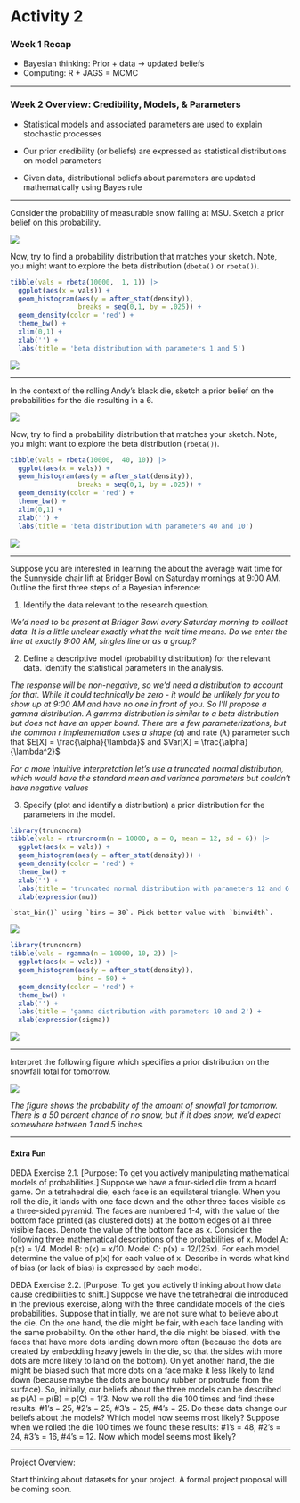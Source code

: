 # Activity 2

### Week 1 Recap

- Bayesian thinking: Prior + data -\> updated beliefs
- Computing: R + JAGS = MCMC

------------------------------------------------------------------------

### Week 2 Overview: Credibility, Models, & Parameters

- Statistical models and associated parameters are used to explain
  stochastic processes

- Our prior credibility (or beliefs) are expressed as statistical
  distributions on model parameters

- Given data, distributional beliefs about parameters are updated
  mathematically using Bayes rule

------------------------------------------------------------------------

Consider the probability of measurable snow falling at MSU. Sketch a
prior belief on this probability.

![](Activity2_key_files/figure-commonmark/unnamed-chunk-1-1.png)

Now, try to find a probability distribution that matches your sketch.
Note, you might want to explore the beta distribution (`dbeta()` or
`rbeta()`).

``` r
tibble(vals = rbeta(10000,  1, 1)) |>
  ggplot(aes(x = vals)) + 
  geom_histogram(aes(y = after_stat(density)),
                 breaks = seq(0,1, by = .025)) +
  geom_density(color = 'red') +
  theme_bw() +
  xlim(0,1) +
  xlab('') + 
  labs(title = 'beta distribution with parameters 1 and 5')
```

![](Activity2_key_files/figure-commonmark/unnamed-chunk-2-1.png)

------------------------------------------------------------------------

In the context of the rolling Andy’s black die, sketch a prior belief on
the probabilities for the die resulting in a 6.

![](Activity2_key_files/figure-commonmark/unnamed-chunk-3-1.png)

Now, try to find a probability distribution that matches your sketch.
Note, you might want to explore the beta distribution (`rbeta()`).

``` r
tibble(vals = rbeta(10000,  40, 10)) |>
  ggplot(aes(x = vals)) + 
  geom_histogram(aes(y = after_stat(density)),
                 breaks = seq(0,1, by = .025)) +
  geom_density(color = 'red') +
  theme_bw() +
  xlim(0,1) +
  xlab('') + 
  labs(title = 'beta distribution with parameters 40 and 10')
```

![](Activity2_key_files/figure-commonmark/unnamed-chunk-4-1.png)

------------------------------------------------------------------------

Suppose you are interested in learning the about the average wait time
for the Sunnyside chair lift at Bridger Bowl on Saturday mornings at
9:00 AM. Outline the first three steps of a Bayesian inference:

1.  Identify the data relevant to the research question.

*We’d need to be present at Bridger Bowl every Saturday morning to
colllect data. It is a little unclear exactly what the wait time means.
Do we enter the line at exactly 9:00 AM, singles line or as a group?*

2.  Define a descriptive model (probability distribution) for the
    relevant data. Identify the statistical parameters in the analysis.

*The response will be non-negative, so we’d need a distribution to
account for that. While it could technically be zero - it would be
unlikely for you to show up at 9:00 AM and have no one in front of you.
So I’ll propose a gamma distribution. A gamma distribution is similar to
a beta distribution but does not have an upper bound. There are a few
parameterizations, but the common r implementation uses a shape
(*$\alpha$) and rate ($\lambda$) parameter such that
$E[X] = \frac{\alpha}{\lambda}$ and $Var[X] = \frac{\alpha}{\lambda^2}$

*For a more intuitive interpretation let’s use a truncated normal
distribution, which would have the standard mean and variance parameters
but couldn’t have negative values*

3.  Specify (plot and identify a distribution) a prior distribution for
    the parameters in the model.

``` r
library(truncnorm)
tibble(vals = rtruncnorm(n = 10000, a = 0, mean = 12, sd = 6)) |>
  ggplot(aes(x = vals)) + 
  geom_histogram(aes(y = after_stat(density))) +
  geom_density(color = 'red') +
  theme_bw() +
  xlab('') + 
  labs(title = 'truncated normal distribution with parameters 12 and 6') +
  xlab(expression(mu))
```

    `stat_bin()` using `bins = 30`. Pick better value with `binwidth`.

![](Activity2_key_files/figure-commonmark/unnamed-chunk-5-1.png)

``` r
library(truncnorm)
tibble(vals = rgamma(n = 10000, 10, 2)) |>
  ggplot(aes(x = vals)) + 
  geom_histogram(aes(y = after_stat(density)),
                 bins = 50) +
  geom_density(color = 'red') +
  theme_bw() +
  xlab('') + 
  labs(title = 'gamma distribution with parameters 10 and 2') +
  xlab(expression(sigma))
```

![](Activity2_key_files/figure-commonmark/unnamed-chunk-6-1.png)

------------------------------------------------------------------------

Interpret the following figure which specifies a prior distribution on
the snowfall total for tomorrow.

![](Activity2_key_files/figure-commonmark/unnamed-chunk-7-1.png)

*The figure shows the probability of the amount of snowfall for
tomorrow. There is a 50 percent chance of no snow, but if it does snow,
we’d expect somewhere between 1 and 5 inches.*

------------------------------------------------------------------------

#### Extra Fun

DBDA Exercise 2.1. \[Purpose: To get you actively manipulating
mathematical models of probabilities.\] Suppose we have a four-sided die
from a board game. On a tetrahedral die, each face is an equilateral
triangle. When you roll the die, it lands with one face down and the
other three faces visible as a three-sided pyramid. The faces are
numbered 1-4, with the value of the bottom face printed (as clustered
dots) at the bottom edges of all three visible faces. Denote the value
of the bottom face as x. Consider the following three mathematical
descriptions of the probabilities of x. Model A: p(x) = 1/4. Model B:
p(x) = x/10. Model C: p(x) = 12/(25x). For each model, determine the
value of p(x) for each value of x. Describe in words what kind of bias
(or lack of bias) is expressed by each model.

DBDA Exercise 2.2. \[Purpose: To get you actively thinking about how
data cause credibilities to shift.\] Suppose we have the tetrahedral die
introduced in the previous exercise, along with the three candidate
models of the die’s probabilities. Suppose that initially, we are not
sure what to believe about the die. On the one hand, the die might be
fair, with each face landing with the same probability. On the other
hand, the die might be biased, with the faces that have more dots
landing down more often (because the dots are created by embedding heavy
jewels in the die, so that the sides with more dots are more likely to
land on the bottom). On yet another hand, the die might be biased such
that more dots on a face make it less likely to land down (because maybe
the dots are bouncy rubber or protrude from the surface). So, initially,
our beliefs about the three models can be described as p(A) = p(B) =
p(C) = 1/3. Now we roll the die 100 times and find these results: \#1’s
= 25, \#2’s = 25, \#3’s = 25, \#4’s = 25. Do these data change our
beliefs about the models? Which model now seems most likely? Suppose
when we rolled the die 100 times we found these results: \#1’s = 48,
\#2’s = 24, \#3’s = 16, \#4’s = 12. Now which model seems most likely?

------------------------------------------------------------------------

Project Overview:

Start thinking about datasets for your project. A formal project
proposal will be coming soon.
